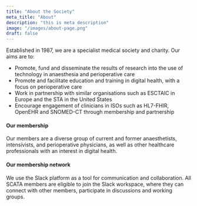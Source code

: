 ```yaml
---
title: "About the Society"
meta_title: "About"
description: "this is meta description"
image: "/images/about-page.png"
draft: false
---
```


Established in 1987, we are a specialist medical society and charity. Our aims are to:

- Promote, fund and disseminate the results of research into the use of technology in anaesthesia and perioperative care
- Promote and facilitate education and training in digital health, with a focus on perioperative care
- Work in partnership with similar organisations such as ESCTAIC in Europe and the STA in the United States
- Encourage engagement of clinicians in ISOs such as HL7-FHIR, OpenEHR and SNOMED-CT through membership and partnership

#### Our membership

Our members are a diverse group of current and former anaesthetists, intensivists, and perioperative physicians, as well as other healthcare professionals with an interest in digital health.

#### Our membership network

We use the Slack platform as a tool for communication and collaboration. All SCATA members are eligible to join the Slack workspace, where they can connect with other members, participate in discussions and working groups.
